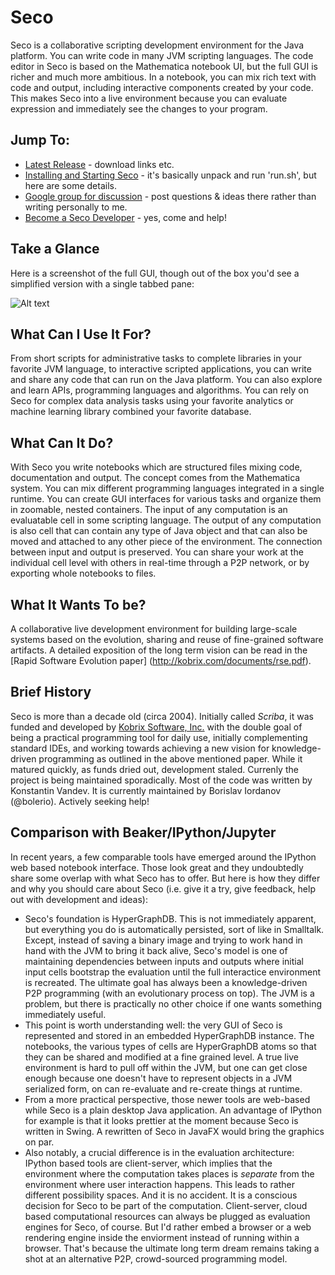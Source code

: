 # Seco

Seco is a collaborative scripting development environment for the Java platform. You can write code in many JVM scripting languages. The code editor in Seco is based on the Mathematica notebook UI, but the full GUI is richer and much more ambitious. In a notebook, you can mix rich text with code and output, including interactive components created by your code. This makes Seco into a live environment because you can evaluate expression and immediately see the changes to your program. 

## Jump To:

* [Latest Release](https://github.com/bolerio/seco/wiki/Latest-Release) - download links etc.
* [Installing and Starting Seco](https://github.com/bolerio/seco/wiki/Installing-and-Starting-Seco) - it's basically unpack and run 'run.sh', but here are some details.
* [Google group for discussion](https://groups.google.com/forum/#!forum/scriba) - post questions & ideas there rather than writing personally to me.
* [Become a Seco Developer](https://github.com/bolerio/seco/wiki/Become-a-Seco-Developer) - yes, come and help!

## Take a Glance 
Here is a screenshot of the full GUI, though out of the box you'd see a simplified version with a single tabbed pane:

![Alt text](http://kobrix.com/images/secofullshot.png "Seco Screenshot")

## What Can I Use It For?

From short scripts for administrative tasks to complete libraries in your favorite JVM language, to interactive scripted applications, you can write and share any code that can run on the Java platform. You can also explore and learn APIs, programming languages and algorithms. You can rely on Seco for complex data analysis tasks using your favorite analytics or machine learning library combined your favorite database. 

## What Can It Do? 

With Seco you write notebooks which are structured files mixing code, documentation and output. The concept comes from the Mathematica system. You can mix different programming languages integrated in a single runtime. You can create GUI interfaces for various tasks and organize them in zoomable, nested containers. The input of any computation is an evaluatable cell in some scripting language. The output of any computation is also cell that can contain any type of Java object and that can also be moved and attached to any other piece of the environment. The connection between input and output is preserved. You can share your work at the individual cell level with others in real-time through a P2P network, or by exporting whole notebooks to files.

## What It Wants To be?

A collaborative live development environment for building large-scale systems based on the evolution, sharing and reuse of fine-grained software artifacts. A detailed exposition of the long term vision can be read in the [Rapid Software Evolution paper] (http://kobrix.com/documents/rse.pdf).

## Brief History

Seco is more than a decade old (circa 2004). Initially called _Scriba_, it was funded and developed by [Kobrix Software, Inc.](http://www.kobrix.com) with the double goal of being a practical programming tool for daily use, initially complementing standard IDEs, and working towards achieving a new vision for knowledge-driven programming as outlined in the above mentioned paper. While it matured quickly, as funds dried out, development staled. Currenly the project is being maintained sporadically. Most of the code was written by Konstantin Vandev. It is currently maintained by Borislav Iordanov (@bolerio). Actively seeking help! 

## Comparison with Beaker/IPython/Jupyter

In recent years, a few comparable tools have emerged around the IPython web based notebook interface. Those look great and they undoubtedly share some overlap with what Seco has to offer. But here is how they differ and why you should care about Seco (i.e. give it a try, give feedback, help out with development and ideas):

* Seco's foundation is HyperGraphDB. This is not immediately apparent, but everything you do is automatically persisted, sort of like in Smalltalk. Except, instead of saving a binary image and trying to work hand in hand with the JVM to bring it back alive, Seco's model is one of maintaining dependencies between inputs and outputs where initial input cells bootstrap the evaluation until the full interactice environment is recreated. The ultimate goal has always been a knowledge-driven P2P programming (with an evolutionary process on top). The JVM is a problem, but there is practically no other choice if one wants something immediately useful.
* This point is worth understanding well: the very GUI of Seco is represented and stored in an embedded HyperGraphDB instance. The notebooks, the various types of cells are HyperGraphDB atoms so that they can be shared and modified at a fine grained level. A true live environment is hard to pull off within the JVM, but one can get close enough because one doesn't have to represent objects in a JVM serialized form, on can re-evaluate and re-create things at runtime.
* From a more practical perspective, those newer tools are web-based while Seco is a plain desktop Java application. An advantage of IPython for example is that it looks prettier at the moment because Seco is written in Swing. A rewritten of Seco in JavaFX would bring the graphics on par. 
* Also notably, a crucial difference is in the evaluation architecture: IPython based tools are client-server, which implies that the environment where the computation takes places is *separate* from the environment where user interaction happens. This leads to rather different possibility spaces. And it is no accident. It is a conscious decision for Seco to be part of the computation. Client-server, cloud based computational resources can always be plugged as evaluation engines for Seco, of course. But I'd rather embed a browser or a web rendering engine inside the enviorment instead of running within a browser. That's because the ultimate long term dream remains taking a shot at an alternative P2P, crowd-sourced programming model.
